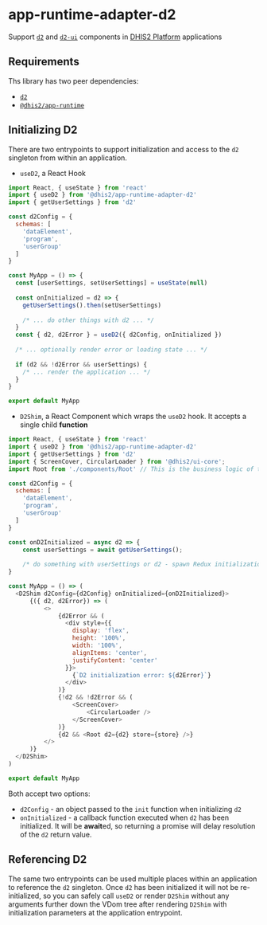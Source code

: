 # app-runtime-adapter-d2

Support [`d2`](https://github.com/dhis2/d2) and [`d2-ui`](https://github.com/dhis2/d2-ui) components in [DHIS2 Platform](https://platform.dhis2.nu) applications

## Requirements

Ths library has two peer dependencies:

* [`d2`](https://www.npmjs.com/package/d2)
* [`@dhis2/app-runtime`](https://www.npmjs.com/package/@dhis2/app-runtime)

## Initializing D2

There are two entrypoints to support initialization and access to the `d2` singleton from within an application.

- `useD2`, a React Hook

```js
import React, { useState } from 'react'
import { useD2 } from '@dhis2/app-runtime-adapter-d2'
import { getUserSettings } from 'd2'

const d2Config = {
  schemas: [
    'dataElement',
    'program',
    'userGroup'
  ]
}

const MyApp = () => {
  const [userSettings, setUserSettings] = useState(null)
  
  const onInitialized = d2 => {
    getUserSettings().then(setUserSettings)
    
    /* ... do other things with d2 ... */
  }
  const { d2, d2Error } = useD2({ d2Config, onInitialized })
  
  /* ... optionally render error or loading state ... */
  
  if (d2 && !d2Error && userSettings) {
    /* ... render the application ... */
  }
}

export default MyApp
```

- `D2Shim`, a React Component which wraps the `useD2` hook.  It accepts a single child **function**

```js
import React, { useState } from 'react'
import { useD2 } from '@dhis2/app-runtime-adapter-d2'
import { getUserSettings } from 'd2'
import { ScreenCover, CircularLoader } from '@dhis2/ui-core';
import Root from './components/Root' // This is the business logic of the application

const d2Config = {
  schemas: [
    'dataElement',
    'program',
    'userGroup'
  ]
}

const onD2Initialized = async d2 => {
    const userSettings = await getUserSettings();
    
    /* do something with userSettings or d2 - spawn Redux initialization actions, for instance */
}

const MyApp = () => (
  <D2Shim d2Config={d2Config} onInitialized={onD2Initialized}>
      {({ d2, d2Error}) => (
          <>
              {d2Error && (
                <div style={{
                  display: 'flex',
                  height: '100%', 
                  width: '100%', 
                  alignItems: 'center', 
                  justifyContent: 'center'
                }}>
                  {`D2 initialization error: ${d2Error}`}
                </div>
              )}
              {!d2 && !d2Error && (
                  <ScreenCover>
                      <CircularLoader />
                  </ScreenCover>
              )}
              {d2 && <Root d2={d2} store={store} />}
          </>
      )}
  </D2Shim>
)

export default MyApp
```

Both accept two options:

* `d2Config` - an object passed to the `init` function when initializing `d2`
* `onInitialized` - a callback function executed when `d2` has been initialized.  It will be **await**ed, so returning a promise will delay resolution of the `d2` return value.

## Referencing D2

The same two entrypoints can be used multiple places within an application to reference the `d2` singleton.  Once `d2` has been initialized it will not be re-initialized, so you can safely call `useD2` or render `D2Shim` without any arguments further down the VDom tree after rendering `D2Shim` with initialization parameters at the application entrypoint.
